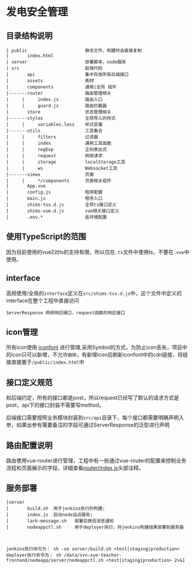 # 发电安全管理

## 目录结构说明

```
| public                      静态文件，构建时会直接复制
|       index.html
| server                      部署脚本，node服务
| src                         前端代码
|       api                   集中存放所有后端接口
|       assets                素材
|       components            通用|全局 组件
|-------router                路由管理相关
|     |     index.js          路由入口
|     |     guard.js          路由拦截器
|       store                 状态管理相关
|-------styles                全局导入的样式
|     |     variables.less    样式变量
|-------utils                 工具集合
|     |     filters           过滤器
|     |     index             通用工具函数
|     |     regExp            正则表达式
|     |     request           网络请求
|     |     storage           localStorage工具
|     |     ws                Websocket工具
|-------views                 页面
|     |     */components      页面相关组件
|       App.vue
|       config.js             程序配置
|       main.js               程序入口
|       shims-tsx.d.js        全局ts接口定义
|       shims-vue.d.js        vue相关接口定义
|       .env.*                各环境配置
```

## 使用TypeScript的范围

因为目前使用的vue2对ts的支持有限，所以仅在`.ts`文件中使用ts，不要在`.vue`中使用。

## interface

高频使用/全局的`interface`定义在`src/shims-tsx.d.js`中，这个文件中定义的interface在整个工程中直接访问

```
ServerResponse 网络响应接口，request函数的响应接口
```

## icon管理

所有icon使用 [iconfont](https://www.iconfont.cn/manage/index?spm=a313x.7781069.1998910419.11&manage_type=myprojects&projectId=1676264) 进行管理,采用Symbol的方式，为防止icon丢失，项目中的icon只可以新增，不允许`删除`，有新增icon后刷新iconfont中的cdn链接，将链接直接置于`/public/index.html`中

## 接口定义规范

和后端约定，所有的接口都是post，所以request已经写了默认的请求方式是post，api下的接口封装不需要写method。

后端接口需要按照业务模块封装到`src/api`目录下，每个接口都需要明确声明入参，如果出参有需要备注的字段可通过ServerResponse的泛型进行声明

## 路由配置说明

路由使用vue-router进行管理，工程中有一些通过vue-router的配置来控制业务流程和页面展示的字段，详细查看[router/index.js](./src/router/index.js)头部注释。

## 服务部署

```shell
|server
|       build.sh  用于jenkins执行的构建;
|       index.js  启动node站点服务;
|       lark-message.sh   部署后微信消息通知
|       nodeappctl.sh     用于deployer执行，将jenkins构建结果部署到服务器



jenkins执行命令为： sh -xe server/build.sh <test|staging|production>
deployer执行命令为： sh /data/svn-xue-teacher-frontend/nodeapp/server/nodeappctl.sh <test|staging|production> 2>&1
```
